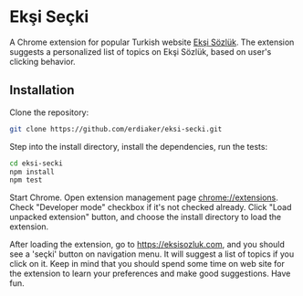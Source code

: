 ﻿Ekşi Seçki
==========

A Chrome extension for popular Turkish website [Ekşi Sözlük](https://eksisozluk.com). The extension suggests a personalized list of topics on Ekşi Sözlük, based on user's clicking behavior.

## Installation

Clone the repository:
```sh
git clone https://github.com/erdiaker/eksi-secki.git
```

Step into the install directory, install the dependencies, run the tests:
```sh
cd eksi-secki
npm install
npm test
```

Start Chrome. Open extension management page [chrome://extensions](chrome://extensions). Check "Developer mode" checkbox if it's not checked already. Click "Load unpacked extension" button, and choose the install directory to load the extension.   

After loading the extension, go to https://eksisozluk.com, and you should see a 'seçki' button on navigation menu. It will suggest a list of topics if you click on it. Keep in mind that you should spend some time on web site for the extension to learn your preferences and make good suggestions. Have fun. 

